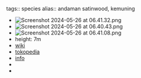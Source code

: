 tags:: species
alias:: andaman satinwood, kemuning

- ![Screenshot 2024-05-26 at 06.41.32.png](https://peach-geographical-bat-397.mypinata.cloud/ipfs/QmTKUhuAhPUfUwHNaGJhi83bNTENrhpTAG7YfJcDago3dH)
- ![Screenshot 2024-05-26 at 06.40.43.png](https://peach-geographical-bat-397.mypinata.cloud/ipfs/QmX4B4wVyyfZGAp5Ggk3YRJ8pwFQzHam22Qguhsm6dm2pk)
- ![Screenshot 2024-05-26 at 06.41.08.png](https://peach-geographical-bat-397.mypinata.cloud/ipfs/Qmb3HcrCHAZWkGBEqdqvHrhqDEvyHm6E5dfRPYGdJLUW9s)
- height: 7m
- [wiki](https://en.wikipedia.org/wiki/Murraya_paniculata)
- [tokopedia](https://www.tokopedia.com/sopianalamflowra/tanaman-hias-kemuning-jepang-murraya-paniculata-bunga-kemuning?extParam=ivf%3Dfalse&src=topads)
- [info](http://www.plantsofasia.com/index/murraya/0-104)
-
-